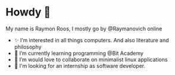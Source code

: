 # Howdy 👋

My name is Raymon Roos, I mostly go by @Raymanovich online
- ✨ I’m interested in all things computers. And also literature and philosophy 
- 🌱 I’m currently learning programming @Bit Academy
- 💞️ I’m would love to collaborate on minimalist linux applications
- 👀 I'm looking for an internship as software developer.  

<!---
Raymanovich/Raymanovich is a ✨ special ✨ repository because its `README.md` (this file) appears on your GitHub profile.
You can click the Preview link to take a look at your changes.
--->
